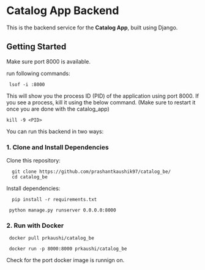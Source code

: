 # Catalog App Backend

This is the backend service for the **Catalog App**, built using Django.

## Getting Started

Make sure port 8000 is available. 

run following commands:
  
     lsof -i :8000
     
This will show you the process ID (PID) of the application using port 8000. If you see a process, kill it using the below command. (Make sure to restart it once you are done with the catalog_app)

    kill -9 <PID>

You can run this backend in two ways:


### 1. Clone and Install Dependencies
   Clone this repository:
   
      git clone https://github.com/prashantkaushik97/catalog_be/
      cd catalog_be
   
   Install dependencies:
   
      pip install -r requirements.txt
      
     python manage.py runserver 0.0.0.0:8000
  
  


### 2. Run with Docker

     docker pull prkaushi/catalog_be
     
     docker run -p 8000:8000 prkaushi/catalog_be
     
  Check for the port docker image is runnign on. 
  

